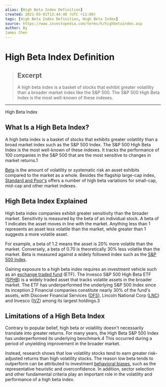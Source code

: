 ```yaml
---
alias: [High Beta Index Definition]
created: 2021-03-01T13:44:48 (UTC +11:00)
tags: [High Beta Index Definition, High Beta Index]
source: https://www.investopedia.com/terms/h/highbetaindex.asp
author: By
James Chen
---
```


# High Beta Index Definition

> ## Excerpt
> A high beta index is a basket of stocks that exhibit greater volatility than a broader market index like the S&P 500. The S&P 500 High Beta Index is the most well-known of these indexes.

---

High Beta Index
## What Is a High Beta Index?

A high beta index is a basket of stocks that exhibits greater volatility than a broad market index such as the S&P 500 Index. The S&P 500 High Beta Index is the most well-known of these indexes. It tracks the performance of 100 companies in the S&P 500 that are the most sensitive to changes in market returns.1

[Beta](https://www.investopedia.com/terms/b/beta.asp) is the amount of volatility or systematic risk an asset exhibits compared to the market as a whole. Besides the flagship large-cap index, [Standard and Poor's](https://www.investopedia.com/terms/s/sp.asp) offers a number of high beta variations for small-cap, mid-cap and other market indexes. 

## High Beta Index Explained

High beta index companies exhibit greater sensitivity than the broader market. Sensitivity is measured by the beta of an individual stock. A beta of 1 indicates the asset moves in line with the market. Anything less than 1 represents an asset less volatile than the market, while greater than 1 suggests a more volatile asset.

For example, a beta of 1.2 means the asset is 20% more volatile than the market. Conversely, a beta of 0.70 is theoretically 30% less volatile than the market. Beta is measured against a widely followed index such as the [S&P 500 Index](https://www.investopedia.com/terms/s/sp500.asp). 

Gaining exposure to a high beta index requires an investment vehicle such as an [exchange traded fund](https://www.investopedia.com/terms/e/etf.asp) (ETF). The Invesco S&P 500 High Beta ETF ([SPHB](https://www.investopedia.com/markets/quote?tvwidgetsymbol=sphb)) is a widely traded asset that tracks volatile assets in the broader market. The ETF has underperformed the underlying S&P 500 Index since its inception.2 Financial companies constitute nearly 30% of the fund's assets, with Discover Financial Services ([DFS](https://www.investopedia.com/markets/quote?tvwidgetsymbol=dfs)), Lincoln National Corp ([LNC](https://www.investopedia.com/markets/quote?tvwidgetsymbol=lnc)) and Invesco ([IVZ](https://www.investopedia.com/markets/quote?tvwidgetsymbol=ivz)) among its largest holdings.3

## Limitations of a High Beta Index

Contrary to popular belief, high beta or volatility doesn't necessarily translate into greater returns. For many years, the High Beta S&P 500 Index has underperformed its underlying benchmark.4 This occurred during a period of unyielding improvement in the broader market.

Instead, research shows that low volatility stocks tend to earn greater risk-adjusted returns than high volatility stocks. The reason low beta tends to outperform can be attributed to investment [behavioral biases](https://www.investopedia.com/terms/b/behavioralfinance.asp), such as the representative heuristic and overconfidence. In addition, sector selection and other fundamental criteria play an important role in the volatility and performance of a high beta index.
